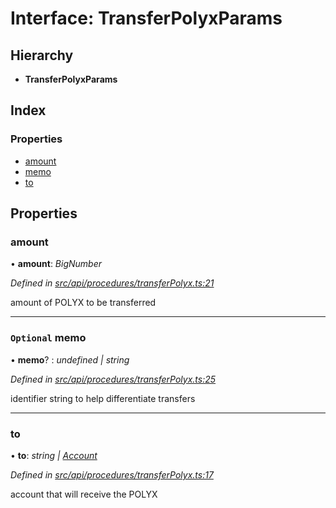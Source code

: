 # Interface: TransferPolyxParams

## Hierarchy

* **TransferPolyxParams**

## Index

### Properties

* [amount](transferpolyxparams.md#amount)
* [memo](transferpolyxparams.md#optional-memo)
* [to](transferpolyxparams.md#to)

## Properties

###  amount

• **amount**: *BigNumber*

*Defined in [src/api/procedures/transferPolyx.ts:21](https://github.com/PolymathNetwork/polymesh-sdk/blob/44d12f59/src/api/procedures/transferPolyx.ts#L21)*

amount of POLYX to be transferred

___

### `Optional` memo

• **memo**? : *undefined | string*

*Defined in [src/api/procedures/transferPolyx.ts:25](https://github.com/PolymathNetwork/polymesh-sdk/blob/44d12f59/src/api/procedures/transferPolyx.ts#L25)*

identifier string to help differentiate transfers

___

###  to

• **to**: *string | [Account](../classes/account.md)*

*Defined in [src/api/procedures/transferPolyx.ts:17](https://github.com/PolymathNetwork/polymesh-sdk/blob/44d12f59/src/api/procedures/transferPolyx.ts#L17)*

account that will receive the POLYX
